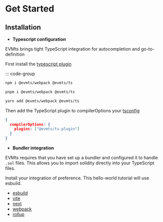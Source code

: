 # Get Started

## Installation

- **Typescript configuration**

EVMts brings tight TypeScript integration for autocompletion and go-to-definition

First install the [typescript plugin](../configuration/typescript.md)

::: code-group

```bash [npm]
npm i @evmts/webpack @evmts/ts
```

```bash [pnpm]
pnpm i @evmts/webpack @evmts/ts
```

```bash [yarn]
yarn add @evmts/webpack @evmts/ts
```

Then add the TypeScript plugin to compilerOptions your [tsconfig](https://www.typescriptlang.org/tsconfig)

```json
{ 
  compilerOptions: {
    plugins: ["@evmts/ts-plugin"]
  }
}
```

- **Bundler integration**

EVMts requires that you have set up a bundler and configured it to handle `.sol` files.  This allows you to import solidity directly into your TypeScript files.   

Install your integration of preference.  This hello-world tutorial will use esbuild.

- [esbuild](../guides/esbuild.md)
- [vite](../guides/vite.md)
- [next](../guides/next.md)
- [webpack](../guides/webpack.md)
- [rollup](../guides/rollup.md)

